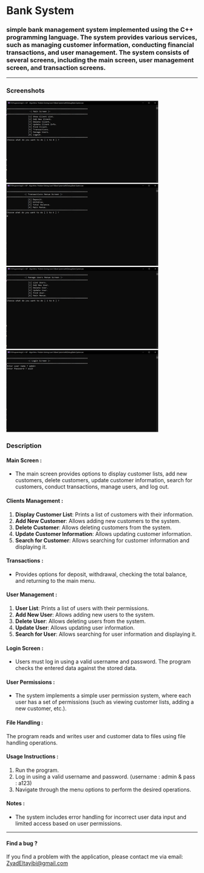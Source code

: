 # Bank System

### simple bank management system implemented using the C++ programming language. The system provides various services, such as managing customer information, conducting financial transactions, and user management. The system consists of several screens, including the main screen, user management screen, and transaction screens.
<hr>

### Screenshots
<div>
<img src = "src/main screen.png" width = "400">
<img src = "src/transactions screen.png" width = "400">
<img src = "src/manage screen.png" width = "400">
<img src = "src/login screen.png" width = "400">
</div>

### Description

#### Main Screen :
- The main screen provides options to display customer lists, add new customers, delete customers, update customer information, search for customers, conduct transactions, manage users, and log out.

#### Clients Management :
1. **Display Customer List**: Prints a list of customers with their information.
2. **Add New Customer**: Allows adding new customers to the system.
3. **Delete Customer**: Allows deleting customers from the system.
4. **Update Customer Information**: Allows updating customer information.
5. **Search for Customer**: Allows searching for customer information and displaying it.

#### Transactions :

- Provides options for deposit, withdrawal, checking the total balance, and returning to the main menu.

#### User Management :

1. **User List**: Prints a list of users with their permissions.
2. **Add New User**: Allows adding new users to the system.
3. **Delete User**: Allows deleting users from the system.
4. **Update User**: Allows updating user information.
5. **Search for User**: Allows searching for user information and displaying it.

#### Login Screen :

- Users must log in using a valid username and password. The program checks the entered data against the stored data.

#### User Permissions :

- The system implements a simple user permission system, where each user has a set of permissions (such as viewing customer lists, adding a new customer, etc.).

#### File Handling :

The program reads and writes user and customer data to files using file handling operations.

#### Usage Instructions :

1. Run the program.
2. Log in using a valid username and password. (username : admin & pass : a123)
3. Navigate through the menu options to perform the desired operations.

#### Notes :

- The system includes error handling for incorrect user data input and limited access based on user permissions.
  
<hr>

#### Find a bug ?
If you find a problem with the application, please contact me via email:
[ZyadEltayibi@gmail.com](ZyadEltayibi@gmail.com)
